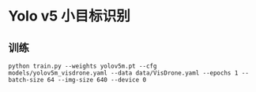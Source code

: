 # Yolo v5 小目标识别

## 训练

```shell
python train.py --weights yolov5m.pt --cfg models/yolov5m_visdrone.yaml --data data/VisDrone.yaml --epochs 1 --batch-size 64 --img-size 640 --device 0
```
